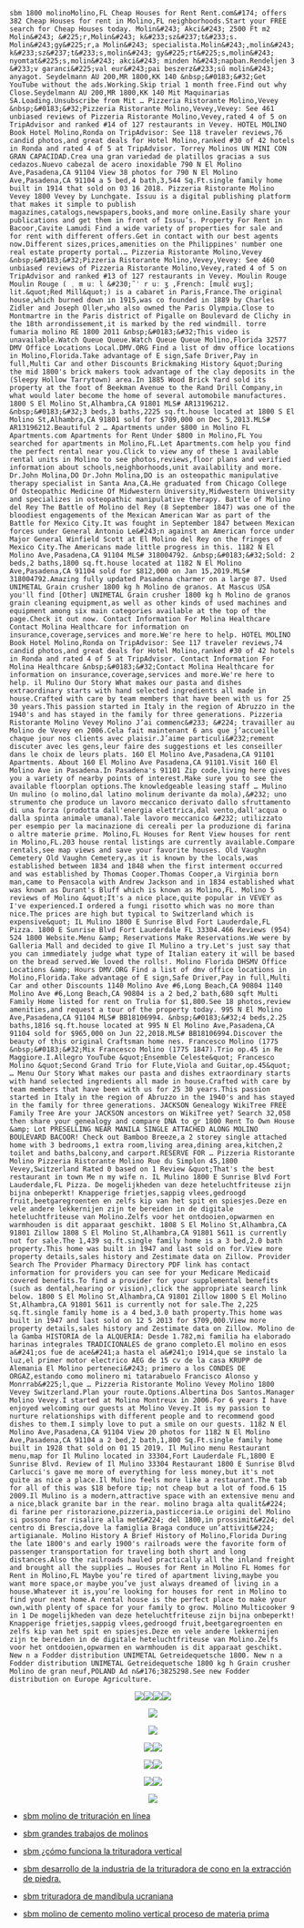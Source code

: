 
```
sbm 1800 molinoMolino,FL Cheap Houses for Rent Rent.com&#174; offers 382 Cheap Houses for rent in Molino,FL neighborhoods.Start your FREE search for Cheap Houses today. Molin&#243; Akci&#243; 2500 Ft m2 Molin&#243; &#225;r,Molin&#243; k&#233;sz&#237;t&#233;s. Molin&#243;gy&#225;r,a Molin&#243; specialista.Molin&#243;,molin&#243; k&#233;sz&#237;t&#233;s,molin&#243; gy&#225;rt&#225;s,molin&#243; nyomtat&#225;s,molin&#243; akci&#243; minden h&#243;napban.Rendeljen 3 &#233;v garanci&#225;val eur&#243;pai beszerz&#233;sű molin&#243; anyagot. Seydelmann AU 200,MR 1800,KK 140 &nbsp;&#0183;&#32;Get YouTube without the ads.Working.Skip trial 1 month free.Find out why Close.Seydelmann AU 200,MR 1800,KK 140 Mit Maquinarias SA.Loading.Unsubscribe from Mit … Pizzeria Ristorante Molino,Vevey &nbsp;&#0183;&#32;Pizzeria Ristorante Molino,Vevey,Vevey: See 461 unbiased reviews of Pizzeria Ristorante Molino,Vevey,rated 4 of 5 on TripAdvisor and ranked #14 of 127 restaurants in Vevey. HOTEL MOLINO Book Hotel Molino,Ronda on TripAdvisor: See 118 traveler reviews,76 candid photos,and great deals for Hotel Molino,ranked #30 of 42 hotels in Ronda and rated 4 of 5 at TripAdvisor. Torrey Molinos UN MINI CON GRAN CAPACIDAD.Crea una gran variedad de platillos gracias a sus cedazos.Nuevo cabezal de acero inoxidable 790 N El Molino Ave,Pasadena,CA 91104 View 38 photos for 790 N El Molino Ave,Pasadena,CA 91104 a 5 bed,4 bath,3,544 Sq.Ft.single family home built in 1914 that sold on 03 16 2018. Pizzeria Ristorante Molino Vevey 1800 Vevey by Lunchgate. Issuu is a digital publishing platform that makes it simple to publish magazines,catalogs,newspapers,books,and more online.Easily share your publications and get them in front of Issuu’s. Property For Rent in Bacoor,Cavite Lamudi Find a wide variety of properties for sale and for rent with different offers.Get in contact with our best agents now.Different sizes,prices,amenities on the Philippines' number one real estate property portal.… Pizzeria Ristorante Molino,Vevey &nbsp;&#0183;&#32;Pizzeria Ristorante Molino,Vevey,Vevey: See 460 unbiased reviews of Pizzeria Ristorante Molino,Vevey,rated 4 of 5 on TripAdvisor and ranked #13 of 127 restaurants in Vevey. Moulin Rouge Moulin Rouge ( ˌ m uː l &#230;̃ ˈ r uː ʒ ,French: [mulɛ̃ ʁuʒ]; lit.&quot;Red Mill&quot;) is a cabaret in Paris,France.The original house,which burned down in 1915,was co founded in 1889 by Charles Zidler and Joseph Oller,who also owned the Paris Olympia.Close to Montmartre in the Paris district of Pigalle on Boulevard de Clichy in the 18th arrondissement,it is marked by the red windmill. torre fumaria molino RE 1800 2011 &nbsp;&#0183;&#32;This video is unavailable.Watch Queue Queue.Watch Queue Queue Molino,Florida 32577 DMV Office Locations Local.DMV.ORG Find a list of dmv office locations in Molino,Florida.Take advantage of E sign,Safe Driver,Pay in full,Multi Car and other Discounts Brickmaking History &quot;During the mid 1800's brick makers took advantage of the clay deposits in the (Sleepy Hollow Tarrytown) area.In 1885 Wood Brick Yard sold its property at the foot of Beekman Avenue to the Rand Drill Company,in what would later become the home of several automobile manufactures. 1800 S El Molino St,Alhambra,CA 91801 MLS# AR13196212. &nbsp;&#0183;&#32;3 beds,3 baths,2225 sq.ft.house located at 1800 S El Molino St,Alhambra,CA 91801 sold for $709,000 on Dec 5,2013.MLS# AR13196212.Beautiful 2 … Apartments under $800 in Molino FL Apartments.com Apartments for Rent Under $800 in Molino,FL You searched for apartments in Molino,FL.Let Apartments.com help you find the perfect rental near you.Click to view any of these 1 available rental units in Molino to see photos,reviews,floor plans and verified information about schools,neighborhoods,unit availability and more. Dr.John Molina,DO Dr.John Molina,DO is an osteopathic manipulative therapy specialist in Santa Ana,CA.He graduated from Chicago College Of Osteopathic Medicine Of Midwestern University,Midwestern University and specializes in osteopathic manipulative therapy. Battle of Molino del Rey The Battle of Molino del Rey (8 September 1847) was one of the bloodiest engagements of the Mexican American War as part of the Battle for Mexico City.It was fought in September 1847 between Mexican forces under General Antonio Le&#243;n against an American force under Major General Winfield Scott at El Molino del Rey on the fringes of Mexico City.The Americans made little progress in this. 1182 N El Molino Ave,Pasadena,CA 91104 MLS# 318004792. &nbsp;&#0183;&#32;Sold: 2 beds,2 baths,1800 sq.ft.house located at 1182 N El Molino Ave,Pasadena,CA 91104 sold for $812,000 on Jan 15,2019.MLS# 318004792.Amazing fully updated Pasadena charmer on a large 87. Used UNIMETAL Grain crusher 1800 kg h Molino de granos. At Mascus USA you'll find [Other] UNIMETAL Grain crusher 1800 kg h Molino de granos grain cleaning equipment,as well as other kinds of used machines and equipment among six main categories available at the top of the page.Check it out now. Contact Information For Molina Healthcare Contact Molina Healthcare for information on insurance,coverage,services and more.We're here to help. HOTEL MOLINO Book Hotel Molino,Ronda on TripAdvisor: See 117 traveler reviews,74 candid photos,and great deals for Hotel Molino,ranked #30 of 42 hotels in Ronda and rated 4 of 5 at TripAdvisor. Contact Information For Molina Healthcare &nbsp;&#0183;&#32;Contact Molina Healthcare for information on insurance,coverage,services and more.We're here to help. il Mulino Our Story What makes our pasta and dishes extraordinary starts with hand selected ingredients all made in house.Crafted with care by team members that have been with us for 25 30 years.This passion started in Italy in the region of Abruzzo in the 1940's and has stayed in the family for three generations. Pizzeria Ristorante Molino Vevey Molino J’ai commenc&#233; &#224; travailler au Molino de Vevey en 2006.Cela fait maintenant 6 ans que j’accueille chaque jour nos clients avec plaisir.J’aime particuli&#232;rement discuter avec les gens,leur faire des suggestions et les conseiller dans le choix de leurs plats. 160 El Molino Ave,Pasadena,CA 91101 Apartments. About 160 El Molino Ave Pasadena,CA 91101.Visit 160 El Molino Ave in Pasadena.In Pasadena's 91101 Zip code,living here gives you a variety of nearby points of interest.Make sure you to see the available floorplan options.The knowledgeable leasing staff … Mulino Un mulino (o molino,dal latino molinum derivante da mola),&#232; uno strumento che produce un lavoro meccanico derivato dallo sfruttamento di una forza (prodotta dall'energia elettrica,dal vento,dall'acqua o dalla spinta animale umana).Tale lavoro meccanico &#232; utilizzato per esempio per la macinazione di cereali per la produzione di farina o altre materie prime. Molino,FL Houses for Rent View houses for rent in Molino,FL.203 house rental listings are currently available.Compare rentals,see map views and save your favorite houses. Old Vaughn Cemetery Old Vaughn Cemetery,as it is known by the locals,was established between 1834 and 1848 when the first interment occurred and was established by Thomas Cooper.Thomas Cooper,a Virginia born man,came to Pensacola with Andrew Jackson and in 1834 established what was known as Durant's Bluff which is known as Molino,FL. Molino 5 reviews of Molino &quot;It's a nice place,quite popular in VEVEY as I've experienced.I ordered a fungi risotto which was no more than nice.The prices are high but typical to Switzerland which is expensive&quot; IL Mulino 1800 E Sunrise Blvd Fort Lauderdale,FL Pizza. 1800 E Sunrise Blvd Fort Lauderdale FL 33304.466 Reviews (954) 524 1800 Website.Menu &amp; Reservations Make Reservations.We were by Galleria Mall and decided to give Il Mulino a try.Let's just say that you can immediately judge what type of Italian eatery it will be based on the bread served.We loved the rolls!. Molino Florida DHSMV Office Locations &amp; Hours DMV.ORG Find a list of dmv office locations in Molino,Florida.Take advantage of E sign,Safe Driver,Pay in full,Multi Car and other Discounts 1140 Molino Ave #6,Long Beach,CA 90804 1140 Molino Ave #6,Long Beach,CA 90804 is a 2 bed,2 bath,680 sqft Multi Family Home listed for rent on Trulia for $1,800.See 18 photos,review amenities,and request a tour of the property today. 995 N El Molino Ave,Pasadena,CA 91104 MLS# BB18106994. &nbsp;&#0183;&#32;4 beds,2.25 baths,1816 sq.ft.house located at 995 N El Molino Ave,Pasadena,CA 91104 sold for $965,000 on Jun 22,2018.MLS# BB18106994.Discover the beauty of this original Craftsman home nes. Francesco Molino (1775 &nbsp;&#0183;&#32;Mix Francesco Molino (1775 1847).Trio op.45 in Re Maggiore.I.Allegro YouTube &quot;Ensemble Celeste&quot; Francesco Molino &quot;Second Grand Trio for Flute,Viola and Guitar,op.45&quot; … Menu Our Story What makes our pasta and dishes extraordinary starts with hand selected ingredients all made in house.Crafted with care by team members that have been with us for 25 30 years.This passion started in Italy in the region of Abruzzo in the 1940's and has stayed in the family for three generations. JACKSON Genealogy WikiTree FREE Family Tree Are your JACKSON ancestors on WikiTree yet? Search 32,058 then share your genealogy and compare DNA to gr 1800 Rent To Own House &amp; Lot PRESELLING NEAR MANILA SINGLE ATTACHED ALONG MOLINO BOULEVARD BACOOR! Check out Bamboo Breeze,a 2 storey single attached home with 3 bedrooms,1 extra room,living area,dining area,kitchen,2 toilet and baths,balcony,and carport.RESERVE FOR … Pizzeria Ristorante Molino Pizzeria Ristorante Molino Rue du Simplon 45,1800 Vevey,Switzerland Rated 0 based on 1 Review &quot;That's the best restaurant in town Me n my wife n. IL Mulino 1800 E Sunrise Blvd Fort Lauderdale,FL Pizza. De mogelijkheden van deze heteluchtfriteuse zijn bijna onbeperkt! Knapperige frietjes,sappig vlees,gedroogd fruit,beetgaregroenten en zelfs kip van het spit en spiesjes.Deze en vele andere lekkernijen zijn te bereiden in de digitale heteluchtfriteuse van Molino.Zelfs voor het ontdooien,opwarmen en warmhouden is dit apparaat geschikt. 1808 S El Molino St,Alhambra,CA 91801 Zillow 1808 S El Molino St,Alhambra,CA 91801 5611 is currently not for sale.The 1,439 sq.ft.single family home is a 3 bed,2.0 bath property.This home was built in 1947 and last sold on for.View more property details,sales history and Zestimate data on Zillow. Provider Search The Provider Pharmacy Directory PDF link has contact information for providers you can see for your Medicare Medicaid covered benefits.To find a provider for your supplemental benefits (such as dental,hearing or vision),click the appropriate search link below. 1800 S El Molino St,Alhambra,CA 91801 Zillow 1800 S El Molino St,Alhambra,CA 91801 5611 is currently not for sale.The 2,225 sq.ft.single family home is a 4 bed,3.0 bath property.This home was built in 1947 and last sold on 12 5 2013 for $709,000.View more property details,sales history and Zestimate data on Zillow. Molino de la Gamba HISTORIA de la ALQUERIA: Desde 1.782,mi familia ha elaborado harinas integrales TRADICIONALES de grano completo.El molino en esos a&#241;os fue de ace&#241;a hasta el a&#241;o 1914,que se instalo la luz,el primer motor electrico AEG de 15 cv de la casa KRUPP de Alemania El Molino perteneci&#243; primero a los CONDES DE ORGAZ,estando como molinero mi tatarabuelo Francisco Alonso y Monrrab&#225;l,que … Pizzeria Ristorante Molino Vevey Molino 1800 Vevey Switzerland.Plan your route.Options.Albertina Dos Santos.Manager Molino Vevey.I started at Molino Montreux in 2006.For 6 years I have enjoyed welcoming our guests at Molino Vevey.It is my passion to nurture relationships with different people and to recommend good dishes to them.I simply love to put a smile on our guests. 1182 N El Molino Ave,Pasadena,CA 91104 View 20 photos for 1182 N El Molino Ave,Pasadena,CA 91104 a 2 bed,2 bath,1,800 Sq.Ft.single family home built in 1928 that sold on 01 15 2019. Il Mulino menu Restaurant menu,map for Il Mulino located in 33304,Fort Lauderdale FL,1800 E Sunrise Blvd. Review of Il Mulino 33304 Restaurant 1800 E Sunrise Blvd Carlucci's gave me more of everything for less money,but it's not quite as nice a place.Il Mulino feels more like a restaurant.The tab for all of this was $18 before tip; not cheap but a lot of food.6 15 2009.Il Mulino is a modern,attractive space with an extensive menu and a nice,black granite bar in the rear. molino braga alta qualit&#224; di farine per ristorazione,pizzeria,pasticceria.Le origini del Molino si possono far risalire alla met&#224; del 1800,in prossimit&#224; del centro di Brescia,dove la famiglia Braga conduce un’attivit&#224; artigianale. Molino History A Brief History of Molino,Florida During the late 1800's and early 1900's railroads were the favorite form of passenger transportation for traveling both short and long distances.Also the railroads hauled practically all the inland freight and brought all the supplies … Houses for Rent in Molino FL Homes for Rent in Molino,FL Maybe you’re tired of apartment living,maybe you want more space,or maybe you’ve just always dreamed of living in a house.Whatever it is,you’re looking for houses for rent in Molino to find your next home.A rental house is the perfect place to make your own,with plenty of space for your family to grow. Molino Multicooker 9 in 1 De mogelijkheden van deze heteluchtfriteuse zijn bijna onbeperkt! Knapperige frietjes,sappig vlees,gedroogd fruit,beetgaregroenten en zelfs kip van het spit en spiesjes.Deze en vele andere lekkernijen zijn te bereiden in de digitale heteluchtfriteuse van Molino.Zelfs voor het ontdooien,opwarmen en warmhouden is dit apparaat geschikt. New n a Fodder distribution UNIMETAL Getreidequetsche 1800. New n a Fodder distribution UNIMETAL Getreidequetsche 1800 kg h Grain crusher Molino de gran neuf,POLAND Ad n&#176;3825298.See new Fodder distribution on Europe Agriculture. 
```

<div align="center">

<a href="https://es-mill.shibang-china.com/github&k=sbm+1800+molino"><img src="https://static.shibang-china.com/es/mill/index.jpg"></a><a href="https://es-mill.shibang-china.com/materials.htmlgithub&k=sbm+1800+molino"><img src="https://static.shibang-china.com/es/mill/materials.jpg"></a><a href="https://es-mill.shibang-china.com/about.htmlgithub&k=sbm+1800+molino"><img src="https://static.shibang-china.com/es/mill/about.jpg"></a><a href="https://es-mill.shibang-china.com/contact.htmlgithub&k=sbm+1800+molino"><img src="https://static.shibang-china.com/es/mill/contact.jpg"></a>

<a href="https://es-mill.shibang-china.com/github&k=sbm+1800+molino"><img src="https://static.shibang-china.com/es/mill/banner.jpg"></a>

<a href="https://swt.shibang-china.com/github&k=sbm+1800+molino"><img src="https://static.shibang-china.com/es/mill/chat.jpg"></a>

<a href="https://es-mill.shibang-china.com/products/vertical-roller-mill.htmlgithub&k=sbm+1800+molino"><img src="https://static.shibang-china.com/es/mill/vertical.jpg"></a><a href="https://es-mill.shibang-china.com/products/raymond-mill.htmlgithub&k=sbm+1800+molino"><img src="https://static.shibang-china.com/es/mill/raymond.jpg"></a>

<a href="https://es-mill.shibang-china.com/products/ultrafine-grinding-mill.htmlgithub&k=sbm+1800+molino"><img src="https://static.shibang-china.com/es/mill/ultrafine.jpg"></a><a href="https://es-mill.shibang-china.com/products/trapezium-grinding-mill.htmlgithub&k=sbm+1800+molino"><img src="https://static.shibang-china.com/es/mill/trapezium.jpg"></a>

<a href="https://es-mill.shibang-china.com/products/ball-mill.htmlgithub&k=sbm+1800+molino"><img src="https://static.shibang-china.com/es/mill/ball.jpg"></a><a href="https://es-mill.shibang-china.com/products/hammer-mill.htmlgithub&k=sbm+1800+molino"><img src="https://static.shibang-china.com/es/mill/hammer.jpg"></a>

<a href="https://swt.shibang-china.com/github&k=sbm+1800+molino"><img src="https://static.shibang-china.com/es/mill/case.jpg"></a>

</div>


* [sbm molino de trituración en línea](sbm%20molino%20de%20trituraci%C3%B3n%20en%20l%C3%ADnea.md)

* [sbm grandes trabajos de molinos](sbm%20grandes%20trabajos%20de%20molinos.md)

* [sbm ¿cómo funciona la trituradora vertical ](sbm%20%C2%BFc%C3%B3mo%20funciona%20la%20trituradora%20vertical%20.md)

* [sbm desarrollo de la industria de la trituradora de cono en la extracción de piedra.](sbm%20desarrollo%20de%20la%20industria%20de%20la%20trituradora%20de%20cono%20en%20la%20extracci%C3%B3n%20de%20piedra..md)

* [sbm trituradora de mandíbula ucraniana](sbm%20trituradora%20de%20mand%C3%ADbula%20ucraniana.md)

* [sbm molino de cemento molino vertical proceso de materia prima](sbm%20molino%20de%20cemento%20molino%20vertical%20proceso%20de%20materia%20prima.md)
